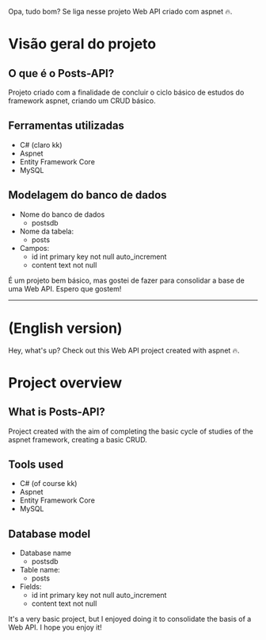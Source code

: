 Opa, tudo bom? Se liga nesse projeto Web API criado com aspnet 🔥.

# Visão geral do projeto
## O que é o Posts-API?
Projeto criado com a finalidade de concluir o ciclo básico de estudos do framework aspnet, criando um CRUD básico.

## Ferramentas utilizadas
- C# (claro kk)
- Aspnet
- Entity Framework Core
- MySQL

## Modelagem do banco de dados
- Nome do banco de dados
    - postsdb
- Nome da tabela:
    - posts
- Campos:
  - id int primary key not null auto_increment
  - content text not null

É um projeto bem básico, mas gostei de fazer para consolidar a base de uma Web API. Espero que gostem!

---
# (English version)

Hey, what's up? Check out this Web API project created with aspnet 🔥.

# Project overview
## What is Posts-API?
Project created with the aim of completing the basic cycle of studies of the aspnet framework, creating a basic CRUD.

## Tools used
- C# (of course kk)
- Aspnet
- Entity Framework Core
- MySQL

## Database model
- Database name
    - postsdb
- Table name:
    - posts
- Fields:
  - id int primary key not null auto_increment
  - content text not null

It's a very basic project, but I enjoyed doing it to consolidate the basis of a Web API. I hope you enjoy it!
